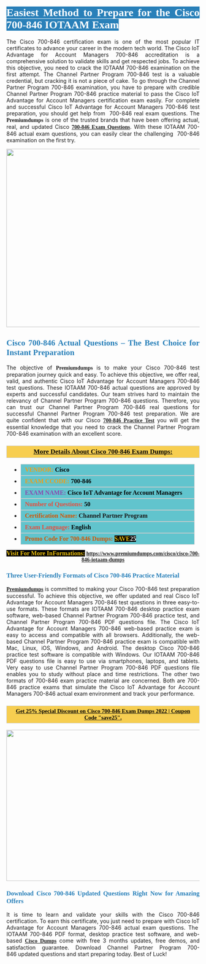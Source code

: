 <h1 style="text-align: justify;"><span style="color:#ffffff;"><span style="font-family:Georgia,serif;"><strong><span style="background-color:#2980b9;">Easiest Method to Prepare for the Cisco 700-846 IOTAAM Exam</span></strong></span></span></h1>

<p style="text-align: justify;">The Cisco 700-846 certification exam is one of the most popular IT certificates to advance your career in the modern tech world. The Cisco IoT Advantage for Account Managers 700-846 accreditation is a comprehensive solution to validate skills and get respected jobs. To achieve this objective, you need to crack the IOTAAM 700-846 examination on the first attempt. The Channel Partner Program 700-846 test is a valuable credential, but cracking it is not a piece of cake. To go through the Channel Partner Program 700-846 examination, you have to prepare with credible Channel Partner Program 700-846 practice material to pass the Cisco IoT Advantage for Account Managers certification exam easily. For complete and successful Cisco IoT Advantage for Account Managers 700-846 test preparation, you should get help from  700-846 real exam questions. The <span style="font-size:14px;"><span style="font-family:Georgia,serif;"><strong>Premiumdumps</strong></span></span> is one of the trusted brands that have been offering actual, real, and updated Cisco <span style="font-family:Georgia,serif;"><strong><a href="https://www.premiumdumps.com/cisco/cisco-700-846-iotaam-dumps">700-846 Exam Questions</a></strong></span>. With these IOTAAM 700-846 actual exam questions, you can easily clear the challenging  700-846 examination on the first try.</p>

<p style="text-align: center;"><a href="https://www.premiumdumps.com/cisco/cisco-700-846-iotaam-dumps"><img alt="" src="https://i.imgur.com/VJaqCPg.jpeg" style="width: 700px; height: 465px;" /></a></p>

<h2 style="text-align: justify;"><span style="color:#2980b9;"><span style="font-family:Georgia,serif;"><strong>Cisco 700-846 Actual Questions – The Best Choice for Instant Preparation</strong></span></span></h2>

<p style="text-align: justify;">The objective of <span style="font-size:14px;"><span style="font-family:Georgia,serif;"><strong>Premiumdumps </strong></span></span>is to make your Cisco 700-846 test preparation journey quick and easy. To achieve this objective, we offer real, valid, and authentic Cisco IoT Advantage for Account Managers 700-846 test questions. These IOTAAM 700-846 actual questions are approved by experts and successful candidates. Our team strives hard to maintain the relevancy of Channel Partner Program 700-846 questions. Therefore, you can trust our Channel Partner Program 700-846 real questions for successful Channel Partner Program 700-846 test preparation. We are quite confident that with our Cisco <span style="font-family:Georgia,serif;"><strong><a href="https://www.premiumdumps.com/cisco/cisco-700-846-iotaam-dumps">700-846 Practice Test</a></strong></span> you will get the essential knowledge that you need to crack the Channel Partner Program 700-846 examination with an excellent score.</p>

<h3 style="background: #f7ce50; border: 1px solid rgb(204, 204, 204); padding: 5px 10px; text-align: center;"><span style="font-family:Georgia,serif;"><u><u><span style="color:#000000;"><span style="font-size:11pt"><span style="line-height:normal"><b><span style="font-size:13.0pt"><span cambria="">More Details About Cisco 700-846 Exam Dumps:</span></span></b></span></span></span></u></u></span></h3>

<ul>
	<li style="margin:0cm 10pt">
	<div style="background:#61c4cd; border: 1px solid rgb(204, 204, 204); padding: 5px 10px; text-align: justify;"><span style="font-family:Georgia,serif;"><span style="font-size:11pt"><span style="line-height:normal"><b><span style="font-size:12.0pt"><span new="" roman="" times=""><span style="color:#f39c12;">VENDOR:</span> <span style="color:#000000;">Cisco</span></span></span></b></span></span></span></div>
	</li>
	<li style="margin:0cm 10pt">
	<div style="background: #61c4cd; border: 1px solid rgb(204, 204, 204); padding: 5px 10px; text-align: justify;"><span style="font-family:Georgia,serif;"><span style="font-size:11pt"><span style="line-height:normal"><b><span style="font-size:12.0pt"><span new="" roman="" times=""><span style="color:#f39c12;">EXAM CCODE:</span> <span style="color:#000000;">700-846</span></span></span></b></span></span></span></div>
	</li>
	<li style="margin:0cm 10pt">
	<div style="background: #61c4cd; border: 1px solid rgb(204, 204, 204); padding: 5px 10px; text-align: justify;"><span style="font-family:Georgia,serif;"><span style="font-size:11pt"><span style="line-height:normal"><b><span style="font-size:12.0pt"><span new="" roman="" times=""><span style="color:#8e44ad;">EXAM NAME:</span> <span style="color:#000000;">Cisco IoT Advantage for Account Managers</span></span></span></b></span></span></span></div>
	</li>
	<li style="margin:0cm 10pt">
	<div style="background: #61c4cd; border: 1px solid rgb(204, 204, 204); padding: 5px 10px;"><span style="font-family:Georgia,serif;"><span style="font-size:11pt"><span style="line-height:normal"><b><span style="font-size:12.0pt"><span new="" roman="" times=""><span style="color:#e74c3c;">Number of Questions:</span><span style="color:#000000;"><span style="color:#f1c40f;"> </span>50</span></span></span></b></span></span></span></div>
	</li>
	<li style="margin:0cm 10pt">
	<div style="background: #61c4cd; border: 1px solid rgb(204, 204, 204); padding: 5px 10px; text-align: justify;"><span style="font-family:Georgia,serif;"><span style="font-size:11pt"><span style="line-height:normal"><b><span style="font-size:12.0pt"><span new="" roman="" times=""><span style="color:#d35400;">Certification Name:</span> Channel Partner Program</span></span></b></span></span></span></div>
	</li>
	<li style="margin:0cm 10pt">
	<div style="background: #61c4cd; border: 1px solid rgb(204, 204, 204); padding: 5px 10px; text-align: justify;"><span style="font-family:Georgia,serif;"><span style="font-size:11pt"><span style="line-height:normal"><b><span style="font-size:12.0pt"><span new="" roman="" times=""><span style="color:#e74c3c;">Exam Language:</span> <span style="color:#000000;">English</span></span></span></b></span></span></span></div>
	</li>
	<li style="margin:0cm 10pt">
	<div style="background: #61c4cd; border: 1px solid rgb(204, 204, 204); padding: 5px 10px;"><span style="font-family:Georgia,serif;"><span style="font-size:11pt"><span style="line-height:normal"><b><span style="font-size:12.0pt"><span new="" roman="" times=""><span style="color:#d35400;">Promo Code For 700-846 Dumps:</span><span style="color:#f1c40f;"> <span style="background-color:#000000;">SAVE</span></span><span style="color:#ffffff;"><span style="background-color:#000000;">25</span></span></span></span></b></span></span></span></div>
	</li>
</ul>

<p style="text-align: center;"><span style="font-family:Georgia,serif;"><strong><span style="font-size:16px;"><span style="color:#f1c40f;"><span style="background-color:#000000;">Visit For More InFormations:</span></span></span> <a href="https://www.premiumdumps.com/cisco/cisco-700-846-iotaam-dumps">https://www.premiumdumps.com/cisco/cisco-700-846-iotaam-dumps</a></strong></span></p>

<h3 style="text-align: justify;"><span style="color:#2980b9;"><span style="font-family:Georgia,serif;"><strong><strong><strong>Three User-Friendly Formats of Cisco 700-846 Practice Material </strong></strong></strong></span></span></h3>

<p style="text-align: justify;"><span style="font-size:14px;"><span style="font-family:Georgia,serif;"><strong><a href="https://www.premiumdumps.com/">Premiumdumps</a> </strong></span></span>is committed to making your Cisco 700-846 test preparation successful. To achieve this objective, we offer updated and real Cisco IoT Advantage for Account Managers 700-846 test questions in three easy-to-use formats. These formats are IOTAAM 700-846 desktop practice exam software, web-based Channel Partner Program 700-846 practice test, and Channel Partner Program 700-846 PDF questions file. The Cisco IoT Advantage for Account Managers 700-846 web-based practice exam is easy to access and compatible with all browsers. Additionally, the web-based Channel Partner Program 700-846 practice exam is compatible with Mac, Linux, iOS, Windows, and Android. The desktop Cisco 700-846 practice test software is compatible with Windows. Our IOTAAM 700-846 PDF questions file is easy to use via smartphones, laptops, and tablets. Very easy to use Channel Partner Program 700-846 PDF questions file enables you to study without place and time restrictions. The other two formats of 700-846 exam practice material are concerned. Both are 700-846 practice exams that simulate the Cisco IoT Advantage for Account Managers 700-846 actual exam environment and track your performance.</p>

<h3 style="background: rgb(247, 206, 80); border: 1px solid rgb(204, 204, 204); padding: 5px 10px; text-align: center;"><span style="font-family:Georgia,serif;"><u><span style="color:#000000;"><span style="font-size:11pt;"><span style="line-height:normal;"><b><span cambria="">Get 25% Special Discount on Cisco 700-846 Exam Dumps 2022 | Coupon Code "save25".</span></b></span></span></span></u></span></h3>

<p style="text-align: center;"><strong><strong><a href="https://www.premiumdumps.com/cisco/cisco-700-846-iotaam-dumps"><img alt="" src="https://i.imgur.com/2KPb8yb.jpeg" style="width: 700px; height: 394px;" /></a></strong></strong></p>

<h3 style="text-align: justify;"><strong><span style="color:#2980b9;"><span style="font-family:Georgia,serif;"><strong><strong><strong>Download Cisco 700-846 Updated Questions Right Now for Amazing Offers</strong></strong></strong></span></span></strong></h3>

<p style="text-align: justify;">It is time to learn and validate your skills with the Cisco 700-846 certification. To earn this certificate, you just need to prepare with Cisco IoT Advantage for Account Managers 700-846 actual exam questions. The  IOTAAM 700-846 PDF format, desktop practice test software, and web-based <span style="font-family:Georgia,serif;"><strong><a href="https://www.premiumdumps.com/cisco-exam-dumps">Cisco Dumps</a></strong></span> come with free 3 months updates, free demos, and satisfaction guarantee. Download Channel Partner Program 700-846 updated questions and start preparing today. Best of Luck!</p>
